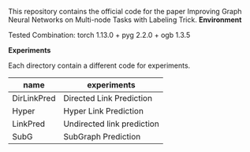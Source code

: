 This repository contains the official code for the paper Improving Graph Neural Networks on Multi-node Tasks with Labeling Trick.
**Environment**

Tested Combination:
torch 1.13.0 + pyg 2.2.0 + ogb 1.3.5

**Experiments**

Each directory contain a different code for experiments.

| name        | experiments                 | 
|-------------|-----------------------------|
| DirLinkPred | Directed Link Prediction    |
| Hyper       | Hyper Link Prediction       |
| LinkPred    | Undirected link prediction  |
| SubG        | SubGraph Prediction         |
